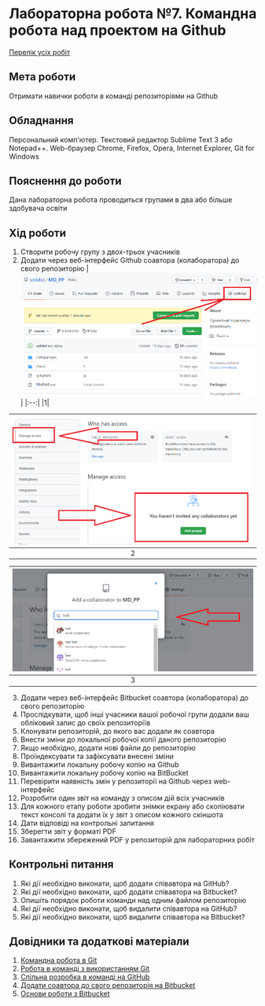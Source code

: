 # Лабораторна робота №7. Командна робота над проектом на Github

[Перелік усіх робіт](README.md)

## Мета роботи

Отримати навички роботи в команді репозиторіями на Github

## Обладнання

Персональний комп'ютер. Текстовий редактор Sublime Text 3 або Notepad++. Web-браузер Chrome, Firefox, Opera, Internet Explorer, Git for Windows

## Пояснення до роботи

Дана лабораторна робота проводиться групами в два або більше здобувача освіти

## Хід роботи

1.  Створити робочу групу з двох-трьох учасників
2.  Додати через веб-інтерфейс Github соавтора (колаборатора) до свого репозиторію
|![1](img/lab-07/07-010.png)|
|:--:|
|1|

|![2](img/lab-07/07-020.png)|
|:--:|
|2|

|![3](img/lab-07/07-030.png)|
|:--:|
|3|
3.  Додати через веб-інтерфейс Bitbucket соавтора (колаборатора) до свого репозиторію
4.  Прослідкувати, щоб інші учасники вашої робочої групи додали ваш обліковий запис до своїх репозиторіїв
5.  Клонувати репозиторій, до якого вас додали як соавтора
6.  Внести зміни до локальної робочої копії даного репозиторію
7.  Якщо необхідно, додати нові файли до репозиторію
8.  Проїндексувати та зафіксувати внесені зміни
9.  Вивантажити локальну робочу копію на Github
10.  Вивантажити локальну робочу копію на BitBucket
11.  Перевірити наявність змін у репозиторії на Github через web-інтерфейс
12.  Розробити один звіт на команду з описом дій всіх учасників
13.  Для кожного етапу роботи зробити знімки екрану або скопіювати текст консолі та додати їх у звіт з описом кожного скіншота
14.  Дати відповіді на контрольні запитання
15.  Зберегти звіт у форматі PDF
16.  Завантажити збережений PDF у репозиторій для лабораторних робіт

## Контрольні питання

1.  Які дії необхідно виконати, щоб додати співавтора на GitHub?
2.  Які дії необхідно виконати, щоб додати співавтора на Bitbucket?
3.  Опишіть порядок роботи команди над одним файлом репозиторію
4.  Які дії необхідно виконати, щоб видалити співавтора на GitHub?
5.  Які дії необхідно виконати, щоб видалити співавтора на Bitbucket?

## Довідники та додаткові матеріали

1.  [Командна робота в Git](https://habr.com/ru/post/75990/)
2.  [Робота в команді з використанням Git](https://www.blend4web.com/doc/ru/git_short_manual.html)
3.  [Спільна розробка в команді на GitHub](https://code.tutsplus.com/ru/articles/team-collaboration-with-github--net-29876)
4.  [Додати соавтора до свого репозиторія на Bitbucket](https://learntutorials.net/ru/bitbucket/topic/8102/%D0%B4%D0%BE%D0%B1%D0%B0%D0%B2%D0%B8%D1%82%D1%8C-%D1%81%D0%BE%D0%B0%D0%B2%D1%82%D0%BE%D1%80%D0%BE%D0%B2-%D0%B2-%D1%80%D0%B5%D0%BF%D0%BE%D0%B7%D0%B8%D1%82%D0%BE%D1%80%D0%B8%D0%B9)
5.  [Основи роботи з Bitbucket](https://bitbucket.org/product/ru/guides/basics/four-starting-steps#step-1-put-your-code-in-bitbucket)